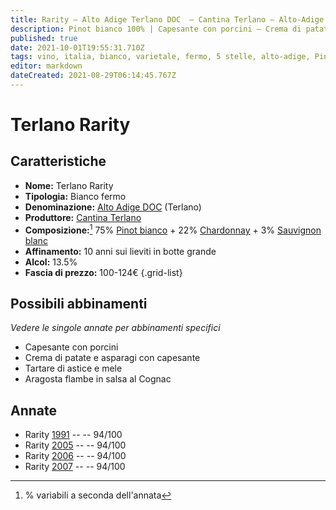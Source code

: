 ```yaml
---
title: Rarity – Alto Adige Terlano DOC  – Cantina Terlano – Alto-Adige (IT) – 100-124€ – 5★
description: Pinot bianco 100% | Capesante con porcini – Crema di patate e asparagi con capesante – Tartare di astice e mele – Aragosta flambe in salsa al Cognac
published: true
date: 2021-10-01T19:55:31.710Z
tags: vino, italia, bianco, varietale, fermo, 5 stelle, alto-adige, Pinot bianco, Capesante con porcini, Crema di patate e asparagi con capesante, Tartare di astice e mele, Aragosta flambe in salsa al Cognac, 100-124€
editor: markdown
dateCreated: 2021-08-29T06:14:45.767Z
---
```


# Terlano Rarity

## Caratteristiche
- **Nome:** Terlano Rarity
- **Tipologia:** Bianco fermo 
- **Denominazione:** [Alto Adige DOC](/denominazioni/Italia/Alto-Adige/DOC/Alto-Adige) (Terlano)
- **Produttore:** [Cantina Terlano](/produttori/Italia/Alto-Adige/Cantina-Terlano) 
- **Composizione:**[^1] 75% [Pinot bianco](/vitigni/Francia/bacca-bianca/pinot-bianco) + 22% [Chardonnay](/vitigni/Francia/bacca-bianca/chardonnay) + 3% [Sauvignon blanc](/vitigni/Francia/bacca-bianca/sauvignon-blanc)
- **Affinamento:** 10 anni sui lieviti in botte grande
- **Alcol:** 13.5%
- **Fascia di prezzo:** 100-124€
{.grid-list}

## Possibili abbinamenti
*Vedere le singole annate per abbinamenti specifici*

- Capesante con porcini
- Crema di patate e asparagi con capesante
- Tartare di astice e mele
- Aragosta flambe in salsa al Cognac

## Annate
- Rarity [1991](/vini/Italia/Alto-Adige/Cantina-Terlano/Rarity/1991) -- <span class="star-5"></span> -- 94/100
- Rarity [2005](/vini/Italia/Alto-Adige/Cantina-Terlano/Rarity/2005) -- <span class="star-5"></span> -- 94/100
- Rarity [2006](/vini/Italia/Alto-Adige/Cantina-Terlano/Rarity/2006) -- <span class="star-5"></span> -- 94/100
- Rarity [2007](/vini/Italia/Alto-Adige/Cantina-Terlano/Rarity/2007) -- <span class="star-5"></span> -- 94/100


 [^1]: % variabili a seconda dell'annata
 